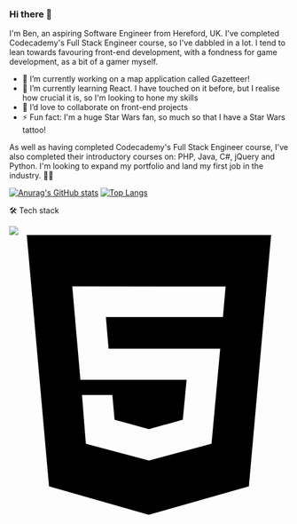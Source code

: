 ### Hi there 👋

I'm Ben, an aspiring Software Engineer from Hereford, UK. I've completed Codecademy's Full Stack Engineer course, so I've dabbled in a lot. I tend to lean towards favouring front-end development, with a fondness for game development, as a bit of a gamer myself.

- 🔭 I’m currently working on a map application called Gazetteer!
- 🌱 I’m currently learning React. I have touched on it before, but I realise how crucial it is, so I'm looking to hone my skills
- 👯 I’d love to collaborate on front-end projects
- ⚡ Fun fact: I'm a huge Star Wars fan, so much so that I have a Star Wars tattoo!

As well as having completed Codecademy's Full Stack Engineer course, I've also completed their introductory courses on: PHP, Java, C#, jQuery and Python. I'm looking to expand my portfolio and land my first job in the industry. 🏋️‍♂️

[![Anurag's GitHub stats](https://github-readme-stats.vercel.app/api?username=benmassey96&show_icons=true&theme=tokyonight)](https://github.com/anuraghazra/github-readme-stats) [![Top Langs](https://github-readme-stats.vercel.app/api/top-langs/?username=benmassey96&layout=compact&theme=tokyonight)](https://github.com/anuraghazra/github-readme-stats)

🛠️ Tech stack

![](https://img.shields.io/badge/WORD_ON_LEFT-informational?style=flat&logo=<LOGO_NAME>&logoColor=white&color=2bbc8a)
<svg role="img" viewBox="0 0 24 24" xmlns="http://www.w3.org/2000/svg"><title>HTML5</title><path d="M1.5 0h21l-1.91 21.563L11.977 24l-8.564-2.438L1.5 0zm7.031 9.75l-.232-2.718 10.059.003.23-2.622L5.412 4.41l.698 8.01h9.126l-.326 3.426-2.91.804-2.955-.81-.188-2.11H6.248l.33 4.171L12 19.351l5.379-1.443.744-8.157H8.531z"/></svg>

